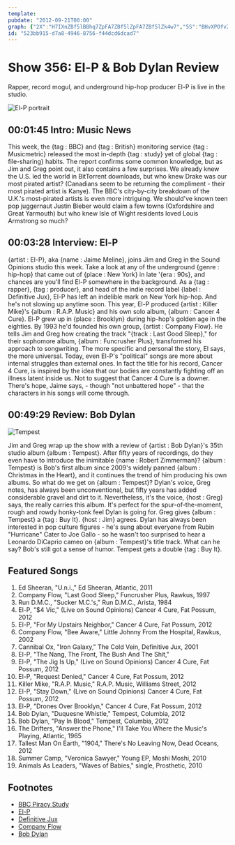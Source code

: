 ```yaml
---
template: 
pubdate: "2012-09-21T00:00"
graph: {"2X":"H7IXnZBf5lBBhq7ZpFA7ZBf5lZpFA7ZBf5lZk4w7","5S":"BHvXPOfv21BHvXPChgWJ3koZSBHvXPBHvXPBIdDCBHvXPP1GC5BHvXPpxzVj6w20HBHvXPBHvXPcseeE7Y5sTOfv216w20HcseeEcseeEdkIYD3koZSx9aTzdkIYDx9aTz6w20HL4BsN6geFML4BsN","2AH":"6HmHmozT8D6HmHm97qip"}
id: "523bb915-d7a8-4946-8756-f44dcd6dcad7"
---
```






# Show 356: El-P & Bob Dylan Review

Rapper, record mogul, and underground hip-hop producer El-P is live in the studio.

![El-P portrait](https://static.soundopinions.org/images/2012/el-p.jpg)



## 00:01:45 Intro: Music News

This week, the {tag : BBC} and {tag : British} monitoring service {tag : Musicmetric} released the most in-depth {tag : study} yet of global {tag : file-sharing} habits. The report confirms some common knowledge, but as Jim and Greg point out, it also contains a few surprises. We already knew the U.S. led the world in BitTorrent downloads, but who knew Drake was our most pirated artist? (Canadians seem to be returning the compliment - their most pirated artist is Kanye). The BBC's city-by-city breakdown  of the U.K.'s most-pirated artists is even more intriguing. We should've known teen pop juggernaut Justin Bieber would claim a few towns (Oxfordshire and Great Yarmouth) but who knew Isle of Wight residents loved Louis Armstrong so much?



## 00:03:28 Interview: El-P

{artist : El-P}, aka {name : Jaime Meline}, joins Jim and Greg in the Sound Opinions studio this week. Take a look at any of the underground {genre : hip-hop} that came out of {place : New York} in late '{era : 90s}, and chances are you'll find El-P somewhere in the background. As a {tag : rapper}, {tag : producer}, and head of the indie record label {label : Definitive Jux}, El-P has left an indelible mark on New York hip-hop. And he's not slowing up anytime soon. This year, El-P produced {artist : Killer Mike}'s {album : R.A.P. Music} and his own solo album, {album : Cancer 4 Cure}. El-P grew up in {place : Brooklyn} during hip-hop's golden age in the eighties. By 1993 he'd founded his own group, {artist : Company Flow}. He tells Jim and Greg how creating the track "{track : Last Good Sleep}," for their sophomore album, {album : Funcrusher Plus}, transformed his approach to songwriting. The more specific and personal the story, El says, the more universal. Today, even El-P's "political" songs are more about internal struggles than external ones. In fact the title for his record, Cancer 4 Cure, is inspired by the idea that our bodies are constantly fighting off an illness latent inside us. Not to suggest that Cancer 4 Cure is a downer. There's hope, Jaime says, - though "not unbattered hope" - that the characters in his songs will come through.



## 00:49:29 Review: Bob Dylan

![Tempest](https://static.soundopinions.org/assets/356/2AH0.jpg)

Jim and Greg wrap up the show with a review of {artist : Bob Dylan}'s 35th studio album {album : Tempest}. After fifty years of recordings, do they even have to introduce the inimitable {name : Robert Zimmerman}? {album : Tempest} is Bob's first album since 2009's widely panned {album : Christmas in the Heart}, and it continues the trend of him producing his own albums. So what do we get on {album : Tempest}? Dylan's voice, Greg notes, has always been unconventional, but fifty years has added considerable gravel and dirt to it. Nevertheless, it's the voice, {host : Greg} says, the really carries this album. It's perfect for the spur-of-the-moment, rough and rowdy honky-tonk feel Dylan is going for. Greg gives {album : Tempest} a {tag : Buy It}. {host : Jim} agrees. Dylan has always been interested in pop culture figures - he's sung about everyone from Rubin "Hurricane" Cater to Joe Gallo - so he wasn't too surprised to hear a Leonardo DiCaprio cameo on {album : Tempest}'s title track. What can he say? Bob's still got a sense of humor. Tempest gets a double {tag : Buy It}.



## Featured Songs

1. Ed Sheeran, "U.n.i.," Ed Sheeran, Atlantic, 2011
2. Company Flow, "Last Good Sleep," Funcrusher Plus, Rawkus, 1997
3. Run D.M.C., "Sucker M.C.'s," Run D.M.C., Arista, 1984
4. El-P, "$4 Vic," (Live on Sound Opinions) Cancer 4 Cure, Fat Possum, 2012
5. El-P, "For My Upstairs Neighbor," Cancer 4 Cure, Fat Possum, 2012
6. Company Flow, "Bee Aware," Little Johnny From the Hospital, Rawkus, 2002
7. Cannibal Ox, "Iron Galaxy," The Cold Vein, Definitive Jux, 2001
8. El-P, "The Nang, The Front, The Bush And The Shit,"
9. El-P, "The Jig Is Up," (Live on Sound Opinions) Cancer 4 Cure, Fat Possum, 2012
10. El-P, "Request Denied," Cancer 4 Cure, Fat Possum, 2012
11. Killer Mike, "R.A.P. Music," R.A.P. Music, Williams Street, 2012
12. El-P, "Stay Down," (Live on Sound Opinions) Cancer 4 Cure, Fat Possum, 2012
13. El-P, "Drones Over Brooklyn," Cancer 4 Cure, Fat Possum, 2012
14. Bob Dylan, "Duquesne Whistle," Tempest, Columbia, 2012
15. Bob Dylan, "Pay In Blood," Tempest, Columbia, 2012
16. The Drifters, "Answer the Phone," I'll Take You Where the Music's Playing, Atlantic, 1965
17. Tallest Man On Earth, "1904," There's No Leaving Now, Dead Oceans, 2012
18. Summer Camp, "Veronica Sawyer," Young EP, Moshi Moshi, 2010
19. Animals As Leaders, "Waves of Babies," single, Prosthetic, 2010



## Footnotes

- [BBC Piracy Study](http://www.bbc.com/news/technology-19599527)
- [El-P](http://www.allmusic.com/artist/el-p-mn0000794301)
- [Definitive Jux](http://www.definitivejux.net/)
- [Company Flow](http://www.allmusic.com/artist/company-flow-mn0000096780)
- [Bob Dylan](http://www.bobdylan.com/us/home)